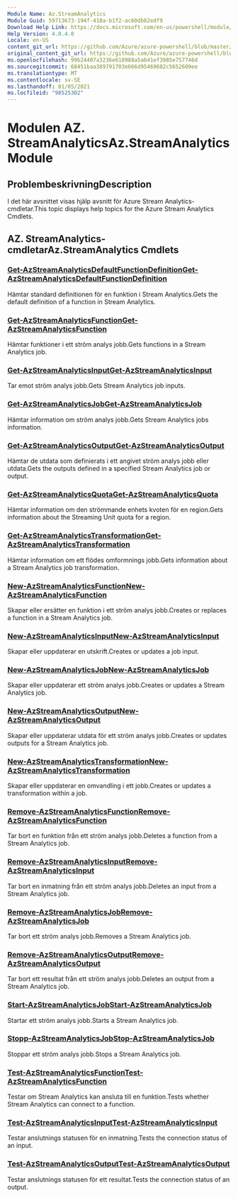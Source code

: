 ```yaml
---
Module Name: Az.StreamAnalytics
Module Guid: 59713673-194f-418a-b1f2-ac60db82edf9
Download Help Link: https://docs.microsoft.com/en-us/powershell/module/az.streamanalytics
Help Version: 4.0.4.0
Locale: en-US
content_git_url: https://github.com/Azure/azure-powershell/blob/master/src/StreamAnalytics/StreamAnalytics/help/Az.StreamAnalytics.md
original_content_git_url: https://github.com/Azure/azure-powershell/blob/master/src/StreamAnalytics/StreamAnalytics/help/Az.StreamAnalytics.md
ms.openlocfilehash: 99b24407a3236e618988a5a641ef3985e757746d
ms.sourcegitcommit: 68451baa389791703e666d95469602c5652609ee
ms.translationtype: MT
ms.contentlocale: sv-SE
ms.lasthandoff: 01/05/2021
ms.locfileid: "98525302"
---
```

# <span data-ttu-id="7a68f-101">Modulen AZ. StreamAnalytics</span><span class="sxs-lookup"><span data-stu-id="7a68f-101">Az.StreamAnalytics Module</span></span>
## <span data-ttu-id="7a68f-102">Problembeskrivning</span><span class="sxs-lookup"><span data-stu-id="7a68f-102">Description</span></span>
<span data-ttu-id="7a68f-103">I det här avsnittet visas hjälp avsnitt för Azure Stream Analytics-cmdletar.</span><span class="sxs-lookup"><span data-stu-id="7a68f-103">This topic displays help topics for the Azure Stream Analytics Cmdlets.</span></span>

## <span data-ttu-id="7a68f-104">AZ. StreamAnalytics-cmdletar</span><span class="sxs-lookup"><span data-stu-id="7a68f-104">Az.StreamAnalytics Cmdlets</span></span>
### [<span data-ttu-id="7a68f-105">Get-AzStreamAnalyticsDefaultFunctionDefinition</span><span class="sxs-lookup"><span data-stu-id="7a68f-105">Get-AzStreamAnalyticsDefaultFunctionDefinition</span></span>](Get-AzStreamAnalyticsDefaultFunctionDefinition.md)
<span data-ttu-id="7a68f-106">Hämtar standard definitionen för en funktion i Stream Analytics.</span><span class="sxs-lookup"><span data-stu-id="7a68f-106">Gets the default definition of a function in Stream Analytics.</span></span>

### [<span data-ttu-id="7a68f-107">Get-AzStreamAnalyticsFunction</span><span class="sxs-lookup"><span data-stu-id="7a68f-107">Get-AzStreamAnalyticsFunction</span></span>](Get-AzStreamAnalyticsFunction.md)
<span data-ttu-id="7a68f-108">Hämtar funktioner i ett ström analys jobb.</span><span class="sxs-lookup"><span data-stu-id="7a68f-108">Gets functions in a Stream Analytics job.</span></span>

### [<span data-ttu-id="7a68f-109">Get-AzStreamAnalyticsInput</span><span class="sxs-lookup"><span data-stu-id="7a68f-109">Get-AzStreamAnalyticsInput</span></span>](Get-AzStreamAnalyticsInput.md)
<span data-ttu-id="7a68f-110">Tar emot ström analys jobb.</span><span class="sxs-lookup"><span data-stu-id="7a68f-110">Gets Stream Analytics job inputs.</span></span>

### [<span data-ttu-id="7a68f-111">Get-AzStreamAnalyticsJob</span><span class="sxs-lookup"><span data-stu-id="7a68f-111">Get-AzStreamAnalyticsJob</span></span>](Get-AzStreamAnalyticsJob.md)
<span data-ttu-id="7a68f-112">Hämtar information om ström analys jobb.</span><span class="sxs-lookup"><span data-stu-id="7a68f-112">Gets Stream Analytics jobs information.</span></span>

### [<span data-ttu-id="7a68f-113">Get-AzStreamAnalyticsOutput</span><span class="sxs-lookup"><span data-stu-id="7a68f-113">Get-AzStreamAnalyticsOutput</span></span>](Get-AzStreamAnalyticsOutput.md)
<span data-ttu-id="7a68f-114">Hämtar de utdata som definierats i ett angivet ström analys jobb eller utdata.</span><span class="sxs-lookup"><span data-stu-id="7a68f-114">Gets the outputs defined in a specified Stream Analytics job or output.</span></span>

### [<span data-ttu-id="7a68f-115">Get-AzStreamAnalyticsQuota</span><span class="sxs-lookup"><span data-stu-id="7a68f-115">Get-AzStreamAnalyticsQuota</span></span>](Get-AzStreamAnalyticsQuota.md)
<span data-ttu-id="7a68f-116">Hämtar information om den strömmande enhets kvoten för en region.</span><span class="sxs-lookup"><span data-stu-id="7a68f-116">Gets information about the Streaming Unit quota for a region.</span></span>

### [<span data-ttu-id="7a68f-117">Get-AzStreamAnalyticsTransformation</span><span class="sxs-lookup"><span data-stu-id="7a68f-117">Get-AzStreamAnalyticsTransformation</span></span>](Get-AzStreamAnalyticsTransformation.md)
<span data-ttu-id="7a68f-118">Hämtar information om ett flödes omformnings jobb.</span><span class="sxs-lookup"><span data-stu-id="7a68f-118">Gets information about a Stream Analytics job transformation.</span></span>

### [<span data-ttu-id="7a68f-119">New-AzStreamAnalyticsFunction</span><span class="sxs-lookup"><span data-stu-id="7a68f-119">New-AzStreamAnalyticsFunction</span></span>](New-AzStreamAnalyticsFunction.md)
<span data-ttu-id="7a68f-120">Skapar eller ersätter en funktion i ett ström analys jobb.</span><span class="sxs-lookup"><span data-stu-id="7a68f-120">Creates or replaces a function in a Stream Analytics job.</span></span>

### [<span data-ttu-id="7a68f-121">New-AzStreamAnalyticsInput</span><span class="sxs-lookup"><span data-stu-id="7a68f-121">New-AzStreamAnalyticsInput</span></span>](New-AzStreamAnalyticsInput.md)
<span data-ttu-id="7a68f-122">Skapar eller uppdaterar en utskrift.</span><span class="sxs-lookup"><span data-stu-id="7a68f-122">Creates or updates a job input.</span></span>

### [<span data-ttu-id="7a68f-123">New-AzStreamAnalyticsJob</span><span class="sxs-lookup"><span data-stu-id="7a68f-123">New-AzStreamAnalyticsJob</span></span>](New-AzStreamAnalyticsJob.md)
<span data-ttu-id="7a68f-124">Skapar eller uppdaterar ett ström analys jobb.</span><span class="sxs-lookup"><span data-stu-id="7a68f-124">Creates or updates a Stream Analytics job.</span></span>

### [<span data-ttu-id="7a68f-125">New-AzStreamAnalyticsOutput</span><span class="sxs-lookup"><span data-stu-id="7a68f-125">New-AzStreamAnalyticsOutput</span></span>](New-AzStreamAnalyticsOutput.md)
<span data-ttu-id="7a68f-126">Skapar eller uppdaterar utdata för ett ström analys jobb.</span><span class="sxs-lookup"><span data-stu-id="7a68f-126">Creates or updates outputs for a Stream Analytics job.</span></span>

### [<span data-ttu-id="7a68f-127">New-AzStreamAnalyticsTransformation</span><span class="sxs-lookup"><span data-stu-id="7a68f-127">New-AzStreamAnalyticsTransformation</span></span>](New-AzStreamAnalyticsTransformation.md)
<span data-ttu-id="7a68f-128">Skapar eller uppdaterar en omvandling i ett jobb.</span><span class="sxs-lookup"><span data-stu-id="7a68f-128">Creates or updates a transformation within a job.</span></span>

### [<span data-ttu-id="7a68f-129">Remove-AzStreamAnalyticsFunction</span><span class="sxs-lookup"><span data-stu-id="7a68f-129">Remove-AzStreamAnalyticsFunction</span></span>](Remove-AzStreamAnalyticsFunction.md)
<span data-ttu-id="7a68f-130">Tar bort en funktion från ett ström analys jobb.</span><span class="sxs-lookup"><span data-stu-id="7a68f-130">Deletes a function from a Stream Analytics job.</span></span>

### [<span data-ttu-id="7a68f-131">Remove-AzStreamAnalyticsInput</span><span class="sxs-lookup"><span data-stu-id="7a68f-131">Remove-AzStreamAnalyticsInput</span></span>](Remove-AzStreamAnalyticsInput.md)
<span data-ttu-id="7a68f-132">Tar bort en inmatning från ett ström analys jobb.</span><span class="sxs-lookup"><span data-stu-id="7a68f-132">Deletes an input from a Stream Analytics job.</span></span>

### [<span data-ttu-id="7a68f-133">Remove-AzStreamAnalyticsJob</span><span class="sxs-lookup"><span data-stu-id="7a68f-133">Remove-AzStreamAnalyticsJob</span></span>](Remove-AzStreamAnalyticsJob.md)
<span data-ttu-id="7a68f-134">Tar bort ett ström analys jobb.</span><span class="sxs-lookup"><span data-stu-id="7a68f-134">Removes a Stream Analytics job.</span></span>

### [<span data-ttu-id="7a68f-135">Remove-AzStreamAnalyticsOutput</span><span class="sxs-lookup"><span data-stu-id="7a68f-135">Remove-AzStreamAnalyticsOutput</span></span>](Remove-AzStreamAnalyticsOutput.md)
<span data-ttu-id="7a68f-136">Tar bort ett resultat från ett ström analys jobb.</span><span class="sxs-lookup"><span data-stu-id="7a68f-136">Deletes an output from a Stream Analytics job.</span></span>

### [<span data-ttu-id="7a68f-137">Start-AzStreamAnalyticsJob</span><span class="sxs-lookup"><span data-stu-id="7a68f-137">Start-AzStreamAnalyticsJob</span></span>](Start-AzStreamAnalyticsJob.md)
<span data-ttu-id="7a68f-138">Startar ett ström analys jobb.</span><span class="sxs-lookup"><span data-stu-id="7a68f-138">Starts a Stream Analytics job.</span></span>

### [<span data-ttu-id="7a68f-139">Stopp-AzStreamAnalyticsJob</span><span class="sxs-lookup"><span data-stu-id="7a68f-139">Stop-AzStreamAnalyticsJob</span></span>](Stop-AzStreamAnalyticsJob.md)
<span data-ttu-id="7a68f-140">Stoppar ett ström analys jobb.</span><span class="sxs-lookup"><span data-stu-id="7a68f-140">Stops a Stream Analytics job.</span></span>

### [<span data-ttu-id="7a68f-141">Test-AzStreamAnalyticsFunction</span><span class="sxs-lookup"><span data-stu-id="7a68f-141">Test-AzStreamAnalyticsFunction</span></span>](Test-AzStreamAnalyticsFunction.md)
<span data-ttu-id="7a68f-142">Testar om Stream Analytics kan ansluta till en funktion.</span><span class="sxs-lookup"><span data-stu-id="7a68f-142">Tests whether Stream Analytics can connect to a function.</span></span>

### [<span data-ttu-id="7a68f-143">Test-AzStreamAnalyticsInput</span><span class="sxs-lookup"><span data-stu-id="7a68f-143">Test-AzStreamAnalyticsInput</span></span>](Test-AzStreamAnalyticsInput.md)
<span data-ttu-id="7a68f-144">Testar anslutnings statusen för en inmatning.</span><span class="sxs-lookup"><span data-stu-id="7a68f-144">Tests the connection status of an input.</span></span>

### [<span data-ttu-id="7a68f-145">Test-AzStreamAnalyticsOutput</span><span class="sxs-lookup"><span data-stu-id="7a68f-145">Test-AzStreamAnalyticsOutput</span></span>](Test-AzStreamAnalyticsOutput.md)
<span data-ttu-id="7a68f-146">Testar anslutnings statusen för ett resultat.</span><span class="sxs-lookup"><span data-stu-id="7a68f-146">Tests the connection status of an output.</span></span>

